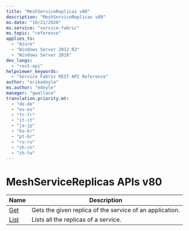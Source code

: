 ```yaml
---
title: "MeshServiceReplicas v80"
description: "MeshServiceReplicas v80"
ms.date: "10/21/2020"
ms.service: "service-fabric"
ms.topic: "reference"
applies_to: 
  - "Azure"
  - "Windows Server 2012 R2"
  - "Windows Server 2016"
dev_langs: 
  - "rest-api"
helpviewer_keywords: 
  - "Service Fabric REST API Reference"
author: "erikadoyle"
ms.author: "edoyle"
manager: "gwallace"
translation.priority.mt: 
  - "de-de"
  - "es-es"
  - "fr-fr"
  - "it-it"
  - "ja-jp"
  - "ko-kr"
  - "pt-br"
  - "ru-ru"
  - "zh-cn"
  - "zh-tw"
---
```

# MeshServiceReplicas APIs v80

| Name | Description |
| --- | --- |
| [Get](sfclient-v80-api-meshservicereplica_get.md) | Gets the given replica of the service of an application.<br/> |
| [List](sfclient-v80-api-meshservicereplica_list.md) | Lists all the replicas of a service.<br/> |

